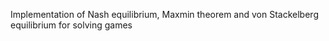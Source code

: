 Implementation of Nash equilibrium, Maxmin theorem and von Stackelberg equilibrium for solving games
